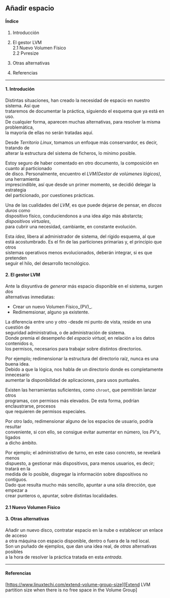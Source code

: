 ## Añadir espacio


#### Índice
1. Introducción
2. El gestor LVM  
	2.1 Nuevo Volumen Físico  
	2.2 Pvresize
3. Otras alternativas

4. Referencias
---

#### 1. Introdución

Distintas situaciones, han creado la necesidad de espacio en nuestro sistema. Así que  
trataremos de documentar la práctica, siguiendo el esquema que ya está en uso.  
De cualquier forma, aparecen muchas alternativas, para resolver la misma problemática,  
la mayoría de ellas no serán tratadas aquí.  

Desde _Territorio Linux_, tomamos un enfoque más conservardor, es decir, tratando de  
alterar la estructura del sistema de ficheros, lo mínimo posible.  

Estoy seguro de haber comentado en otro documento, la composición en cuanto al particionado  
de disco. Personalmente, encuentro el _LVM(Gestor de volúmenes lógicos)_, una herramienta  
imprescindible, así que desde un primer momento, se decidió delegar la estrategia  
del particionado, por cuestiones prácticas.  

Una de las cualidades del _LVM_, es que puede dejarse de pensar, en _discos duros_ como  
dispositivo físico, conduciendonos a una idea algo más abstarcta; _dispositivos virtuales_,  
para cubrir una necesidad, cambiante, en constante evolución.  

Esta _idea_, libera al administrador de sistema, del rígido esquema, al que  
está acostumbrado. Es el fin de las particiones primarias y, el principio que otros  
sistemas operativos menos evolucionados, deberán integrar, si es que pretenden  
seguir el hilo, del desarrollo tecnológico.  

#### 2. El gestor LVM

Ante la disyuntiva de _generar_ más espacio disponible en el sistema, surgen _dos_  
alternativas inmediatas:

- Crear un nuevo Volumen Físico_(PV)_.  
- Redimemsionar, alguno ya existente.  

La diferencia entre uno y otro -desde mi punto de vista, reside en una cuestión de  
seguridad administrativa, o de administración de sistema.  
Donde premia el desempeño del _espacio virtual_, en relación a los datos contenidos o,  
los permisos, necesarios para trabajar sobre distintos directorios.  

Por ejemplo; redimensionar la estructura del directorio raíz, nunca es una buena idea.  
Debido a que la lógica, nos habla de un directorio donde es completamente innecesario  
aumentar la disponibilidad de aplicaciones, para usos puntuales.  

Existen las herramientas suficientes, como `chroot`, que permitirán lanzar otros  
programas, con permisos más elevados. De esta forma, podrían enclaustrarse, procesos  
que requieren de permisos especiales.  

Por otro lado, redimensionar alguno de los espacios de usuario, podría resultar  
conveniente, si con ello, se consigue evitar aumentar en número, los _PV's_, ligados  
a dicho ámbito.  

Por ejemplo;  el administrativo de turno, en este caso concreto, se revelará menos  
dispuesto, a gestionar más dispositivos, para menos usuarios, es decir; tratará en la  
medida de lo posible, disgregar la información sobre dispositivos no contiguos.  
Dado que resulta mucho más sencillo, apuntar a una sóla dirección, que empezar a  
crear punteros o, apuntar, sobre distintas localidades.  

####	2.1 Nuevo Volumen Físico  



#### 3. Otras alternativas

Añadir un nuevo disco, contratar espacio en la nube o establecer un enlace de acceso  
a otra máquina con espacio disponible, dentro o fuera de la red local.  
Son un puñado de ejemplos, que dan una idea real, de _otras_ alternativas posibles  
a la hora de resolver la práctica tratada en esta _entrada_.  


---

#### Referencias

[https://www.linuxtechi.com/extend-volume-group-size][Extend LVM partition size when there is no free space in the Volume Group]

